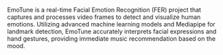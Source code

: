 EmoTune is a real-time Facial Emotion Recognition (FER) project that captures and processes video frames to detect and visualize human emotions. Utilizing advanced machine learning models and Mediapipe for landmark detection, EmoTune accurately interprets facial expressions and hand gestures, providing immediate music recommendation based on the mood.
